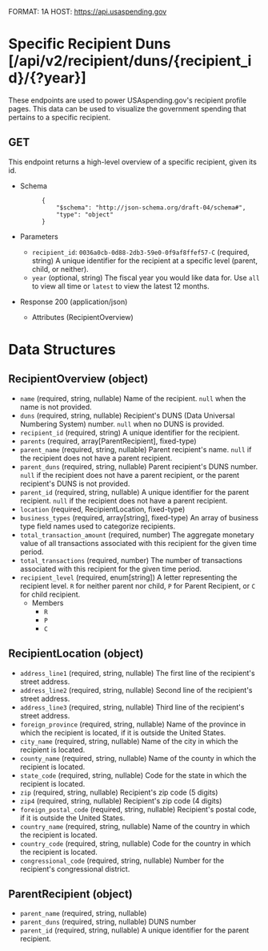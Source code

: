 FORMAT: 1A
HOST: https://api.usaspending.gov

# Specific Recipient Duns [/api/v2/recipient/duns/{recipient_id}/{?year}]

These endpoints are used to power USAspending.gov's recipient profile pages. This data can be used to visualize the government spending that pertains to a specific recipient.

## GET

This endpoint returns a high-level overview of a specific recipient, given its id.
+ Schema

            {
                "$schema": "http://json-schema.org/draft-04/schema#",
                "type": "object"
            }

+ Parameters

    + `recipient_id`: `0036a0cb-0d88-2db3-59e0-0f9af8ffef57-C` (required, string)
        A unique identifier for the recipient at a specific level (parent, child, or neither).
    + `year` (optional, string)
        The fiscal year you would like data for. Use `all` to view all time or `latest` to view the latest 12 months.



+ Response 200 (application/json)

    + Attributes (RecipientOverview)

# Data Structures

## RecipientOverview (object)
+ `name` (required, string, nullable)
    Name of the recipient. `null` when the name is not provided.
+ `duns` (required, string, nullable)
    Recipient's DUNS (Data Universal Numbering System) number. `null` when no DUNS is provided.
+ `recipient_id` (required, string)
    A unique identifier for the recipient.
+ `parents` (required, array[ParentRecipient], fixed-type)
+ `parent_name` (required, string, nullable)
    Parent recipient's name. `null` if the recipient does not have a parent recipient.
+ `parent_duns` (required, string, nullable)
    Parent recipient's DUNS number. `null` if the recipient does not have a parent recipient, or the parent recipient's DUNS is not provided.
+ `parent_id` (required, string, nullable)
    A unique identifier for the parent recipient. `null` if the recipient does not have a parent recipient.
+ `location` (required, RecipientLocation, fixed-type)
+ `business_types` (required, array[string], fixed-type)
    An array of business type field names used to categorize recipients.
+ `total_transaction_amount` (required, number)
    The aggregate monetary value of all transactions associated with this recipient for the given time period.
+ `total_transactions` (required, number)
    The number of transactions associated with this recipient for the given time period.
+ `recipient_level` (required, enum[string])
    A letter representing the recipient level. `R` for neither parent nor child, `P` for Parent Recipient, or `C` for child recipient.
    + Members
        + `R`
        + `P`
        + `C`

## RecipientLocation (object)
+ `address_line1` (required, string, nullable)
    The first line of the recipient's street address.
+ `address_line2` (required, string, nullable)
    Second line of the recipient's street address.
+ `address_line3` (required, string, nullable)
    Third line of the recipient's street address.
+ `foreign_province` (required, string, nullable)
    Name of the province in which the recipient is located, if it is outside the United States.
+ `city_name` (required, string, nullable)
    Name of the city in which the recipient is located.
+ `county_name` (required, string, nullable)
    Name of the county in which the recipient is located.
+ `state_code` (required, string, nullable)
    Code for the state in which the recipient is located.
+ `zip` (required, string, nullable)
    Recipient's zip code (5 digits)
+ `zip4` (required, string, nullable)
    Recipient's zip code (4 digits)
+ `foreign_postal_code` (required, string, nullable)
    Recipient's postal code, if it is outside the United States.
+ `country_name` (required, string, nullable)
     Name of the country in which the recipient is located.
+ `country_code` (required, string, nullable)
     Code for the country in which the recipient is located.
+ `congressional_code` (required, string, nullable)
    Number for the recipient's congressional district.

## ParentRecipient (object)
+ `parent_name` (required, string, nullable)
+ `parent_duns` (required, string, nullable)
    DUNS number
+ `parent_id` (required, string, nullable)
    A unique identifier for the parent recipient.

